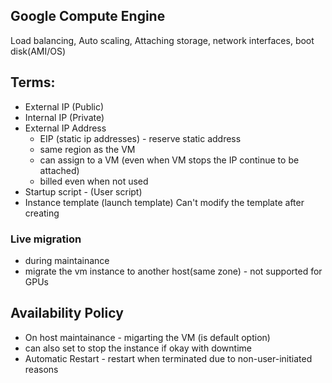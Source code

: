 
## Google Compute Engine

Load balancing, Auto scaling, Attaching storage, network interfaces, boot disk(AMI/OS)

## Terms:
- External IP (Public)
- Internal IP (Private)
- External IP Address  
    - EIP (static ip addresses) - reserve static address 
    - same region as the VM
    - can assign to a VM (even when VM stops the IP continue to be attached)
    - billed even when not used
- Startup script - (User script)
- Instance template (launch template)
    Can't modify the template after creating


### Live migration

- during maintainance
- migrate the vm instance to another host(same zone) - not supported for GPUs

## Availability Policy
- On host maintainance - migarting the VM (is default option)
- can also set to stop the instance if okay with downtime
- Automatic Restart - restart when terminated due to non-user-initiated reasons

